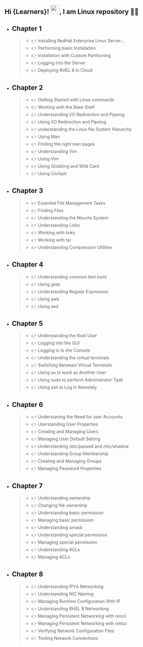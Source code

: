 ## Hi {Learners}! <img src="https://github.com/TheDudeThatCode/TheDudeThatCode/blob/master/Assets/Hi.gif" width="29px">, I am Linux repository 👨‍🎓

- ## Chapter 1 
     > - 👉 Installing RedHat Enterprise Linux Server...
     > - 👉 Performing basic Installation 
     > - 👉 Installation with Custom Partitioning
     > - 👉 Logging into the Server
     > - 👉 Deploying RHEL 8 in Cloud
    
- ## Chapter 2
     > - 👉 Getting Started with Linux commands
     > - 👉 Working with the Base Shell 
     > - 👉 Understanding I/O Redirection and Pipeing
     > - 👉 Using I/O Redirection and Pipeing
     > - 👉 understanding the Linux file System Hierarchy
     > - 👉 Using Man
     > - 👉 Finding the right man pages
     > - 👉 Understanding Vim
     > - 👉 Using Vim
     > - 👉 Using Globbing and Wild Card
     > - 👉 Using Cockpit

- ## Chapter 3
     > - 👉 Essential File Management Tasks
     > - 👉 Finding Files
     > - 👉 Understanding the Mounts System
     > - 👉 Understanding Links
     > - 👉 Working with links
     > - 👉 Working with tar 
     > - 👉 Understanding Compression Utilities

- ## Chapter 4
     > - 👉 Understanding common text tools
     > - 👉 Using grep 
     > - 👉 Understanding Regular Expression 
     > - 👉 Using awk
     > - 👉 Using sed


- ## Chapter 5
     > - 👉 Understanding the Root User
     > - 👉 Logging into the GUI
     > - 👉 Logging in to the Console
     > - 👉 Understanding the virtual terminals
     > - 👉 Switching Between Virtual Terminals
     > - 👉 Using su to work as Another User
     > - 👉 Using sudo to perform Administrator Task 
     > - 👉 Using ssh to Log in Remotely

- ## Chapter 6
     > - 👉 Understaning the Need for user Accounts
     > - 👉 Userstanding User Properties
     > - 👉 Creating and Managing Users
     > - 👉 Managing User Default Setting
     > - 👉 Understanding /etc/passed  and /etc/shadow
     > - 👉 Understanding Group Membership
     > - 👉 Creating and Managing Groups
     > - 👉 Managing Password Properties

- ## Chapter 7
     > - 👉 Understanding ownership
     > - 👉 Changing file ownership
     > - 👉 Understanding basic permission
     > - 👉 Managing basic permission
     > - 👉 Understanding umask
     > - 👉 Understanding special permission
     > - 👉 Managing special permission
     > - 👉 Understanding ACLs
     > - 👉 Managing ACLs
   
- ## Chapter 8
     > - 👉 Understanding IPV4 Networking
     > - 👉 Understanding NIC Naming
     > - 👉 Managing Runtime Configuration With IP
     > - 👉 Understanding RHEL 8 Networking 
     > - 👉 Managing Persistent Networking with nmcli
     > - 👉 Managing Persistent Networking with nmtui
     > - 👉 Verifying Network Configuration Files
     > - 👉 Testing Network Connections
